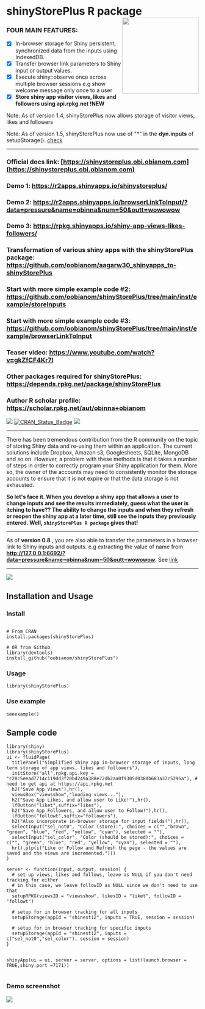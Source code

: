 # shinyStorePlus R package <img src="https://shinystoreplus.obi.obianom.com/hex-shinyStorePlus.png" align="right" width="200">

### FOUR MAIN FEATURES: 

 - [x] In-browser storage for Shiny persistent, synchronized data from the inputs using IndexedDB. 
 - [x] Transfer browser link parameters to Shiny input or output values.
 - [x] Execute shiny::observe once across multiple browser sessions e.g show welcome message only once to a user
 - [x] __Store shiny app visitor views, likes and followers using api.rpkg.net !NEW__

Note: As of version 1.4, shinyStorePlus now allows storage of visitor views, likes and followers

Note: As of version 1.5, shinyStorePlus now use of "*" in the __dyn.inputs__ of setupStorage(). [check](inst/example/dynamicInput/app2.R)

---------------------------------------------------------------------------------------

### Official docs link: [https://shinystoreplus.obi.obianom.com](https://shinystoreplus.obi.obianom.com)

### Demo 1: https://r2apps.shinyapps.io/shinystoreplus/
### Demo 2: https://r2apps.shinyapps.io/browserLinkToInput/?data=pressure&name=obinna&num=50&outt=wowowow
### Demo 3: https://rpkg.shinyapps.io/shiny-app-views-likes-followers/

### Transformation of various shiny apps with the shinyStorePlus package: https://github.com/oobianom/aagarw30_shinyapps_to-shinyStorePlus

### Start with more simple example code #2: https://github.com/oobianom/shinyStorePlus/tree/main/inst/example/storeInputs

### Start with more simple example code #3: https://github.com/oobianom/shinyStorePlus/tree/main/inst/example/browserLinkToInput

### Teaser video: https://www.youtube.com/watch?v=gkZfCF4Kr7I

### Other packages required for shinyStorePlus: https://depends.rpkg.net/package/shinyStorePlus 

### Author R scholar profile: https://scholar.rpkg.net/aut/obinna+obianom 

[![](https://rpkg.net/pub-age/shinyStorePlus)](https://rpkg.net/package/shinyStorePlus)
[![CRAN\_Status\_Badge](https://www.r-pkg.org/badges/version/shinyStorePlus)](https://cran.r-project.org/package=shinyStorePlus) [![](https://cranlogs.r-pkg.org/badges/grand-total/shinyStorePlus)](https://cran.r-project.org/package=shinyStorePlus) 




-------------------------------------------------------------------------------------------------

There has been tremendous contribution from the R community on the topic of storing Shiny data and re-using them within an application. The current solutions include Dropbox, Amazon s3, Googlesheets, SQLite, MongoDB and so on. However, a problem with these methods is that it takes a number of steps in order to correctly program your Shiny application for them. More so, the owner of the accounts may need to consistently monitor the storage accounts to ensure that it is not expire or that the data storage is not exhausted. 

__So let's face it. When you develop a shiny app that allows a user to change inputs and see the results immediately, guess what the user is itching to have?? The ability to change the inputs and when they refresh or reopen the shiny app at a later time, still see the inputs they previously entered. Well, <code>shinyStorePlus R package</code> gives that!__

----------------------------------------------------------------------------------------------

As of __version 0.8__ , you are also able to transfer the parameters in a browser link to Shiny inputs and outputs. e.g extracting the value of name from __http://127.0.0.1:6692/?data=pressure&name=obinna&num=50&outt=wowowow__. See [link](https://shinystoreplus.obi.obianom.com/articles/shinystoreplus_v08.html)

-------------------------------------------------------------------------------------------------

![](https://shinystoreplus.obi.obianom.com/shinystoreplus-2.png)

## Installation and Usage

### Install

```{r shinyStorePlus}

# From CRAN
install.packages(shinyStorePlus)

# OR from Github
library(devtools)
install_github("oobianom/shinyStorePlus")

```

### Usage

`library(shinyStorePlus)`

### Use example

`seeexample()`

## Sample code

```
library(shiny)
library(shinyStorePlus)
ui <- fluidPage(
  titlePanel("Simplified shiny app in-browser storage of inputs, long term storage of app views, likes and followers"),
  initStore("all",rpkg.api.key = "c20c5eead7714c119dd3f20bd249a388e72db2aa0f9305d0380b683a37c5296a"), # need to get api at https://api.rpkg.net
  h2("Save App Views"),hr(),
  viewsBox("viewsshow","loading views..."),
  h2("Save App Likes, and allow user to Like!"),hr(),
  lfButton("liket",suffix="likes"),
  h2("Save App Followers, and allow user to Follow!"),hr(),
  lfButton("followt",suffix="followers"),
  h2("Also incorporate in-browser storage for input fields!"),hr(),
  selectInput("sel_not0", "Color (store):", choices = c("","brown", "green", "blue", "red", "yellow", "cyan"), selected = ""),
  selectInput("sel_color", "Color (should be stored):", choices = c("", "green", "blue", "red", "yellow", "cyan"), selected = ""),
  hr(),p(p(i("Like or Follow and Refresh the page - the values are saved and the views are incremented.")))
)

server <- function(input, output, session) {
  # set up views, likes and follows, leave as NULL if you don't need tracking for either
  # in this case, we leave followID as NULL since we don't need to use that
  setupRPKG(viewsID = "viewsshow", likesID = "liket", followID = "followt")

  # setup for in browser tracking for all inputs
  setupStorage(appId = "shinest12", inputs = TRUE, session = session)

  # setup for in browser tracking for specific inputs
  setupStorage(appId = "shinest12", inputs = c("sel_not0","sel_color"), session = session)
}


shinyApp(ui = ui, server = server, options = list(launch.browser = TRUE,shiny.port =7171))


```


### Demo screenshot

![](https://shinystoreplus.obi.obianom.com/shinystoreplus_demo.png)
